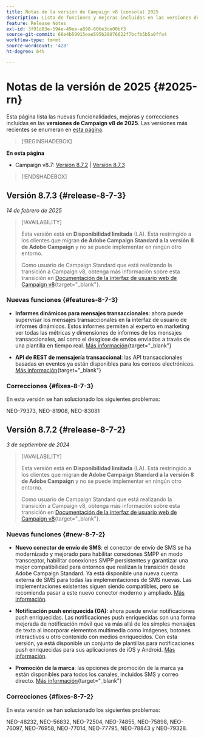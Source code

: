 ```yaml
---
title: Notas de la versión de Campaign v8 (consola) 2025
description: Lista de funciones y mejoras incluidas en las versiones de Campaign v8 de 2025
feature: Release Notes
exl-id: 3f91d83e-594e-49ee-a898-606e3de00bf3
source-git-commit: 66e4b59915eae595b28076622f7bcfb5b5a0ffa4
workflow-type: tm+mt
source-wordcount: '428'
ht-degree: 64%

---
```


# Notas de la versión de 2025 {#2025-rn}

Esta página lista las nuevas funcionalidades, mejoras y correcciones incluidas en las **versiones de Campaign v8 de 2025**. Las versiones más recientes se enumeran en [esta página](release-notes.md).

>[!BEGINSHADEBOX]

**En esta página**

* Campaign v8.7: [Versión 8.7.2](#release-8-7-2) | [Versión 8.7.3](#release-8-7-3)


>[!ENDSHADEBOX]


## Versión 8.7.3 {#release-8-7-3}

_14 de febrero de 2025_

>[!AVAILABILITY]
>
>Esta versión está en **Disponibilidad limitada** (LA). Está restringido a los clientes que migran **de Adobe Campaign Standard a la versión 8 de Adobe Campaign** y no se puede implementar en ningún otro entorno.
>
>Como usuario de Campaign Standard que está realizando la transición a Campaign v8, obtenga más información sobre esta transición en [Documentación de la interfaz de usuario web de Campaign v8](https://experienceleague.adobe.com/es/docs/campaign-web/v8/start/acs-migration){target="_blank"}.

### Nuevas funciones {#features-8-7-3}

* **Informes dinámicos para mensajes transaccionales**: ahora puede supervisar los mensajes transaccionales en la interfaz de usuario de informes dinámicos. Estos informes permiten al experto en marketing ver todas las métricas y dimensiones de informes de los mensajes transaccionales, así como el desglose de envíos enviados a través de una plantilla en tiempo real. [Más información](https://experienceleague.adobe.com/en/docs/experience-cloud/campaign/reporting/get-started-reporting){target="_blank"}

* **API de REST de mensajería transaccional**: las API transaccionales basadas en eventos ya están disponibles para los correos electrónicos. [Más información](https://experienceleague.adobe.com/es/docs/experience-cloud/campaign/apis/managing-transactional-messages){target="_blank"}

### Correcciones {#fixes-8-7-3}

En esta versión se han solucionado los siguientes problemas:

NEO-79373, NEO-81908, NEO-83081

## Versión 8.7.2 {#release-8-7-2}

_3 de septiembre de 2024_

>[!AVAILABILITY]
>
>Esta versión está en **Disponibilidad limitada** (LA). Está restringido a los clientes que migran **de Adobe Campaign Standard a la versión 8 de Adobe Campaign** y no se puede implementar en ningún otro entorno.
>
>Como usuario de Campaign Standard que está realizando la transición a Campaign v8, obtenga más información sobre esta transición en [Documentación de la interfaz de usuario web de Campaign v8](https://experienceleague.adobe.com/es/docs/campaign-web/v8/start/acs-migration){target="_blank"}.

### Nuevas funciones {#new-8-7-2}

* **Nuevo conector de envío de SMS**: el conector de envío de SMS se ha modernizado y mejorado para habilitar conexiones SMPP en modo transceptor, habilitar conexiones SMPP persistentes y garantizar una mejor compatibilidad para entornos que realizan la transición desde Adobe Campaign Standard. Ya está disponible una nueva cuenta externa de SMS para todas las implementaciones de SMS nuevas. Las implementaciones existentes siguen siendo compatibles, pero se recomienda pasar a este nuevo conector moderno y ampliado. [Más información](../send/sms/sms.md).

* **Notificación push enriquecida (GA)**: ahora puede enviar notificaciones push enriquecidas. Las notificaciones push enriquecidas son una forma mejorada de notificación móvil que va más allá de los simples mensajes de texto al incorporar elementos multimedia como imágenes, botones interactivos u otro contenido con medios enriquecidos. Con esta versión, ya está disponible un conjunto de plantillas para notificaciones push enriquecidas para sus aplicaciones de iOS y Android. [Más información](../send/rich-push-android.md).

* **Promoción de la marca**: las opciones de promoción de la marca ya están disponibles para todos los canales, incluidos SMS y correo directo. [Más información](https://experienceleague.adobe.com/docs/experience-cloud/campaign/branding/branding-gs.html?lang=es){target="_blank"}

### Correcciones {#fixes-8-7-2}

En esta versión se han solucionado los siguientes problemas:

NEO-48232, NEO-56832, NEO-72504, NEO-74855, NEO-75898, NEO-76097, NEO-76958, NEO-77014, NEO-77795, NEO-78843 y NEO-79328.
